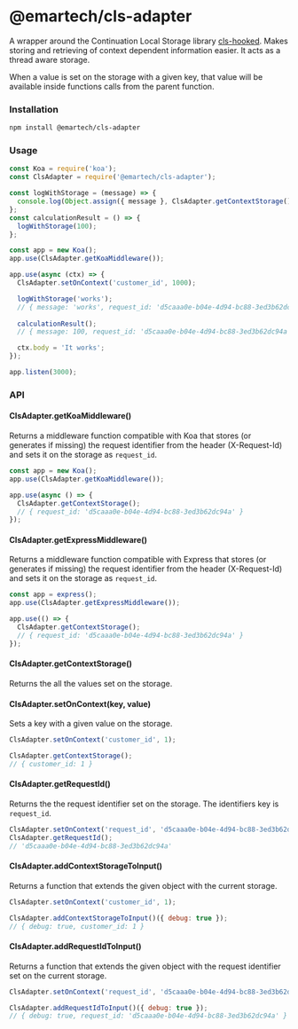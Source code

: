 # @emartech/cls-adapter

A wrapper around the Continuation Local Storage library [cls-hooked](https://github.com/Jeff-Lewis/cls-hooked).
Makes storing and retrieving of context dependent information easier.
It acts as a thread aware storage.

When a value is set on the storage with a given key,
that value will be available inside functions calls from the parent function.

### Installation

```bash
npm install @emartech/cls-adapter
```

### Usage

```javascript
const Koa = require('koa');
const ClsAdapter = require('@emartech/cls-adapter');

const logWithStorage = (message) => {
  console.log(Object.assign({ message }, ClsAdapter.getContextStorage()));
};
const calculationResult = () => {
  logWithStorage(100);
};

const app = new Koa();
app.use(ClsAdapter.getKoaMiddleware());

app.use(async (ctx) => {
  ClsAdapter.setOnContext('customer_id', 1000);

  logWithStorage('works');
  // { message: 'works', request_id: 'd5caaa0e-b04e-4d94-bc88-3ed3b62dc94a' }
  
  calculationResult();
  // { message: 100, request_id: 'd5caaa0e-b04e-4d94-bc88-3ed3b62dc94a' }

  ctx.body = 'It works';
});

app.listen(3000);

```

### API

#### ClsAdapter.getKoaMiddleware()

Returns a middleware function compatible with Koa that stores (or generates if missing) 
the request identifier from the header (X-Request-Id) and sets it on the storage as `request_id`.

```javascript
const app = new Koa();
app.use(ClsAdapter.getKoaMiddleware());

app.use(async () => {
  ClsAdapter.getContextStorage();
  // { request_id: 'd5caaa0e-b04e-4d94-bc88-3ed3b62dc94a' }
});
```

#### ClsAdapter.getExpressMiddleware()

Returns a middleware function compatible with Express that stores (or generates if missing) 
the request identifier from the header (X-Request-Id) and sets it on the storage as `request_id`.

```javascript
const app = express();
app.use(ClsAdapter.getExpressMiddleware());

app.use(() => {
  ClsAdapter.getContextStorage();
  // { request_id: 'd5caaa0e-b04e-4d94-bc88-3ed3b62dc94a' }
});
```

#### ClsAdapter.getContextStorage()

Returns the all the values set on the storage.

#### ClsAdapter.setOnContext(key, value)

Sets a key with a given value on the storage.

```javascript
ClsAdapter.setOnContext('customer_id', 1);

ClsAdapter.getContextStorage();
// { customer_id: 1 }
```

#### ClsAdapter.getRequestId()

Returns the the request identifier set on the storage. The identifiers key is `request_id`.

```javascript
ClsAdapter.setOnContext('request_id', 'd5caaa0e-b04e-4d94-bc88-3ed3b62dc94a');
ClsAdapter.getRequestId();
// 'd5caaa0e-b04e-4d94-bc88-3ed3b62dc94a'
```

#### ClsAdapter.addContextStorageToInput()

Returns a function that extends the given object with the current storage.

```javascript
ClsAdapter.setOnContext('customer_id', 1);

ClsAdapter.addContextStorageToInput()({ debug: true });
// { debug: true, customer_id: 1 }
```

#### ClsAdapter.addRequestIdToInput()

Returns a function that extends the given object with the request identifier set on the current storage.

```javascript
ClsAdapter.setOnContext('request_id', 'd5caaa0e-b04e-4d94-bc88-3ed3b62dc94a');

ClsAdapter.addRequestIdToInput()({ debug: true });
// { debug: true, request_id: 'd5caaa0e-b04e-4d94-bc88-3ed3b62dc94a' }
```
